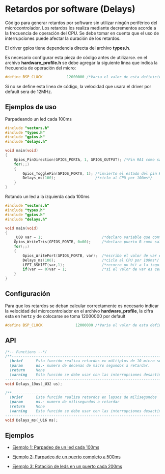 Retardos por software (Delays)
==============================

Código para generar retardos por software sin utilizar ningún periférico del microcontrolador. Los retardos los realiza mediante decrementos acorde a la frecuencia de operación del CPU. Se debe tomar en cuenta que el uso de interrupciones puede afectar la duración de los retardos.

El driver gpios tiene dependencia directa del archivo **types.h**.

Es necesario configurar esta pieza de código antes de utilizarse. en el archivo **hardware_profile.h** se debe agregar la siguiente linea que indica la frecuencia de operación del micro:

```C
#define BSP_CLOCK           12000000 /*Varia el valor de esta definición acorde a la frecuencia de tu aplicación*/
```

Si no se define esta linea de código, la velocidad que usara el driver por default sera de 12MHz.

Ejemplos de uso
----------------

Parpadeando un led cada 100ms

```C
#include "vectors.h"
#include "types.h"
#include "gpios.h"
#include "delays.h"

void main(void)
{
	Gpios_PinDirection(GPIOS_PORTA, 1, GPIOS_OUTPUT); /*Pin RA1 como salida*/
	for(;;)
	{
    	Gpios_TogglePin(GPIOS_PORTA, 1); /*invierto el estado del pin RA1*/
    	Delays_ms(100);                  /*ciclo al CPU por 100ms*/
	}
}
```

Rotando un led a la izquierda cada 100ms
```C
#include "vectors.h"
#include "types.h"
#include "gpios.h"
#include "delays.h"

void main(void)
{
	_U08 var = 1;                           /*declaro variable que contendrá el valor a rotar*/
	Gpios_WriteTris(GPIOS_PORTB, 0x00);     /*declaro puerto B como salida*/
	for(;;)
	{
    	Gpios_WritePort(GPIOS_PORTB, var);  /*escribo el valor de var en el puerto B*/
    	Delays_ms(100);                     /*ciclo al CPU por 100ms*/
    	LEFT_8SHIFT(var,1);                 /*recorro un bit a la izquierda el valor de var*/
    	if(var == 0)var = 1; 				/*si el valor de var es cero vuelve a empezar*/
	}
}
``` 

Configuración
-------------

Para que los retardos se deban calcular correctamente es necesario indicar la velocidad del microcontrolador en el archivo **hardware_profile**, la cifra esta en hertz y de colocarse se toma 12000000 por default

```C
#define BSP_CLOCK               12000000 /*Varia el valor de esta definición acorde a la frecuencia de tu aplicación*/
```


API
---

```C
/*-- Functions --*/
/**---------------------------------------------------------------------------------------------    
  \brief      Esta función realiza retardos en múltiplos de 10 micro segundos
  \param      us.- numero de decenas de micro segundos a retardar.
  \return     None
  \warning    Esta función se debe usar con las interrupciones desactivadas
----------------------------------------------------------------------------------------------*/
void Delays_10us(_U32 us);

/**---------------------------------------------------------------------------------------------
  \brief      Esta función realiza retardos en lapsos de milisegundos
  \param      ms.- numero de milisegundos a retardar
  \return     None
  \warning    Esta función se debe usar con las interrupciones desactivadas
----------------------------------------------------------------------------------------------*/
void Delays_ms(_U16 ms);
```

Ejemplos
--------

- [Ejemplo 1: Parpadeo de un led cada 100ms][1]
- [Ejemplo 2: Parpadeo de un  puerto completo a 500ms][2]
- [Ejemplo 3: Rotación de leds en un puerto cada 200ms][3]


  [1]: https://github.com/Hotboards/Examples/blob/master/Microchip/delays1.X/main.c
  [2]: https://github.com/Hotboards/Examples/blob/master/Microchip/delays2.X/main.c
  [3]: https://github.com/Hotboards/Examples/blob/master/Microchip/delays3.X/main.c

 
